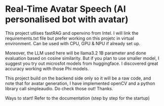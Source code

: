 # Real-Time Avatar Speech (AI personalised bot with avatar)
This project utlises fastRAG and openvino from Intel. I will link the requirements.txt file but prefer working on this projetc in virtual environment.
Can be used with CPU, GPU & NPU if already set up. 

Moreover, the LLM used here will be llama3.2 1B parameter and done evaluation based on cosine similarity. But if you plan to use smaller model, I suggest you try out microsfot models from huggingface. 
I discovered great accuracy working with those Phi models.

This project build on the backend side only so it will be a raw code, and note that for avatar generation, I have implemented openCV and a python library call simpleaudio.
Do check those out!
Thanks.

Ways to start!
Refer to the documentation (step by step for the startup)
